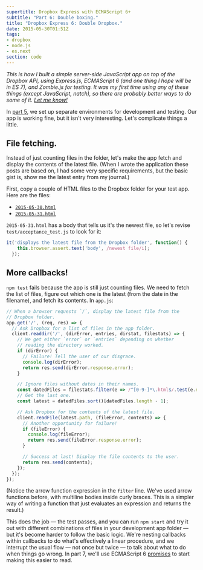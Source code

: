 ```yaml
---
supertitle: Dropbox Express with ECMAScript 6+
subtitle: "Part 6: Double boxing."
title: "Dropbox Express 6: Double Dropbox."
date: 2015-05-30T01:51Z
tags: 
- dropbox
- node.js
- es.next 
section: code
---
```


*This is how I built a simple server-side JavaScript app on top of the
Dropbox API, using Express.js, ECMAScript 6 (and one thing I hope will
be in ES 7), and Zombie.js for testing. It was my first time using any
of these things (except JavaScript, natch), so there are probably
better ways to do some of it. [Let me know!][contact]*

In [part 5], we set up separate environments for development and
testing. Our app is working fine, but it isn't very interesting.
Let's complicate things a little. <!-- READMORE -->

## File fetching.

Instead of just counting files in the folder, let's make the app
fetch and display the contents of the latest file. (When I wrote
the application these posts are based on, I had some very specific
requirements, but the basic gist is, show me the latest entry from
my journal.)

First, copy a couple of HTML files to the Dropbox folder for your
test app. Here are the files:

* <code>[2015-05-30.html]</code>
* <code>[2015-05-31.html]</code>

`2015-05-31.html` has a body that tells us it's the newest file, so
let's revise `test/acceptance_test.js` to look for it:

```javascript
it('displays the latest file from the Dropbox folder', function() {
    this.browser.assert.text('body', /newest file/i);
  });
```

## More callbacks!

`npm test` fails because the app is still just counting files. We need
to fetch the list of files, figure out which one is the latest
(from the date in the filename), and fetch its contents. In `app.js`:

```javascript
// When a browser requests `/`, display the latest file from the
// Dropbox folder.
app.get('/', (req, res) => {
  // Ask Dropbox for a list of files in the app folder.
  client.readdir('/', (dirError, entries, dirstat, filestats) => {
    // We get either `error` or `entries` depending on whether
    // reading the directory worked.
    if (dirError) {
      // Failure! Tell the user of our disgrace.
      console.log(dirError);
      return res.send(dirError.response.error);
    }

    // Ignore files without dates in their names.
    const datedFiles = filestats.filter(e => /^[0-9-]*\.html$/.test(e.name));
    // Get the last one.
    const latest = datedFiles.sort()[datedFiles.length - 1];

    // Ask Dropbox for the contents of the latest file.
    client.readFile(latest.path, (fileError, contents) => {
      // Another opportunity for failure!
      if (fileError) {
        console.log(fileError);
        return res.send(fileError.response.error);
      }

      // Success at last! Display the file contents to the user.
      return res.send(contents);
    });
  });
});
```

(Notice the arrow function expression in the `filter` line. We've used
arrow functions before, with multiline bodies inside curly braces. This
is a simpler way of writing a function that just evaluates an expression
and returns the result.)

This does the job&nbsp;&mdash; the test passes, and you can run
`npm start` and try it out with different combinations of files in
your development app folder&nbsp;&mdash; but it's become harder to
follow the basic logic. We're nesting callbacks within callbacks to do
what's effectively a linear procedure, and we interrupt the usual
flow&nbsp;&mdash; not once but twice&nbsp;&mdash; to talk about
what to do when things go wrong. In part 7, we'll use ECMAScript&nbsp;6
[promises] to start making this easier to read.

[contact]: mailto:code@erikostrom.com
[part 5]: /code/words/dropbox-express-5-a-sandbox
[2015-05-30.html]: /projects/dropbox-express/fixtures/2015-05-30.html
[2015-05-31.html]: /projects/dropbox-express/fixtures/2015-05-31.html
[promises]: https://developer.mozilla.org/en-US/docs/Web/JavaScript/Reference/Global_Objects/Promise
